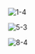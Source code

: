![1-4](https://user-images.githubusercontent.com/82723689/149630318-6cd25838-7ddf-465f-8d63-cb00b8637437.jpg)

![5-3](https://user-images.githubusercontent.com/82723689/149630339-80b828c9-bd98-4581-bd5d-9fbebeaac939.jpg)

![8-4](https://user-images.githubusercontent.com/82723689/149630342-4b7ff189-3852-4921-b2a1-70f64930f23a.jpg)
